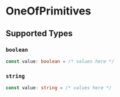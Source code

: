 # OneOfPrimitives


## Supported Types

### `boolean`

```typescript
const value: boolean = /* values here */
```

### `string`

```typescript
const value: string = /* values here */
```

